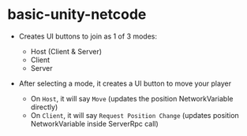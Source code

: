 # basic-unity-netcode
- Creates UI buttons to join as 1 of 3 modes:
    - Host (Client & Server)
    - Client
    - Server

- After selecting a mode, it creates a UI button to move your player
    - On `Host`, it will say `Move` (updates the position NetworkVariable directly)
    - On `Client`, it will say `Request Position Change` (updates position NetworkVariable inside ServerRpc call)
